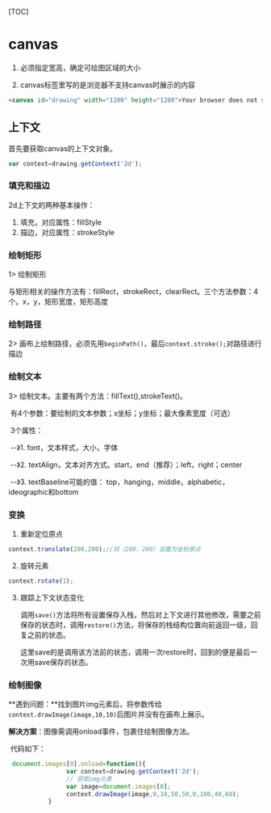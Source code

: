 [TOC]

# canvas

1. 必须指定宽高，确定可绘图区域的大小

2. canvas标签里写的是浏览器不支持canvas时展示的内容

``` html
<canvas id="drawing" width="1200" height="1200">Your browser does not support canvas attribute.</canvas>
```

## 上下文

首先要获取canvas的上下文对象。

```javascript
var context=drawing.getContext('2d');
```

### 填充和描边

2d上下文的两种基本操作：

1. 填充，对应属性：fillStyle 
2. 描边，对应属性：strokeStyle

### 绘制矩形

1> 绘制矩形

​     与矩形相关的操作方法有：fillRect，strokeRect，clearRect。三个方法参数：4个。x，y，矩形宽度，矩形高度

### 绘制路径

2> 画布上绘制路径，必须先用`beginPath()`，最后`context.stroke();`对路径进行描边

### 绘制文本

3> 绘制文本。主要有两个方法：fillText(),strokeText()。

​        有4个参数：要绘制的文本参数；x坐标；y坐标；最大像素宽度（可选）

​      3个属性：

​      --》1. font，文本样式，大小，字体

​      --》2. textAlign，文本对齐方式。start，end（推荐）；left，right；center

​      --》3. textBaseline可能的值： top，hanging，middle，alphabetic，ideographic和bottom

### 变换

1. 重新定位原点

```javascript
context.translate(200,200);//将（200，200）设置为坐标原点
```

2. 旋转元素

```javascript
context.rotate(1);
```

3. 跟踪上下文状态变化

   调用`save()`方法将所有设置保存入栈，然后对上下文进行其他修改，需要之前保存的状态时，调用`restore()`方法，将保存的栈结构位置向前返回一级，回复之前的状态。

   这里save的是调用该方法前的状态，调用一次restore时，回到的便是最后一次用save保存的状态。

### 绘制图像

​	**遇到问题：**找到图片img元素后，将参数传给`context.drawImage(image,10,10)`后图片并没有在画布上展示。

​	**解决方案**：图像需调用onload事件，包裹住绘制图像方法。

​	代码如下：

```javascript
 document.images[0].onload=function(){
                var context=drawing.getContext('2d');
                // 获取img元素
                var image=document.images[0];
                context.drawImage(image,0,10,50,50,0,100,40,60);
           }
```



